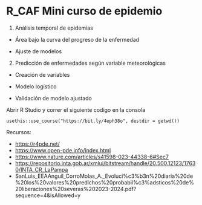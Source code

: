 # R_CAF Mini curso de epidemio

1.  Análisis temporal de epidemias

  -   Área bajo la curva del progreso de la enfermedad

  -   Ajuste de modelos

2.  Predicción de enfermedades según variable meteorológicas

  -   Creación de variables

  -   Modelo logístico

  -   Validación de modelo ajustado


Abrir R Studio y correr el siguiente codigo en la consola

```         
usethis::use_course("https://bit.ly/4eph38o", destdir = getwd())
```

Recursos: 
- https://r4pde.net/
- https://www.open-pde.info/index.html
- https://www.nature.com/articles/s41598-023-44338-6#Sec7
- https://repositorio.inta.gob.ar/xmlui/bitstream/handle/20.500.12123/17630/INTA_CR_LaPampa
- SanLuis_EEAAnguil_CorroMolas_A._Evoluci%c3%b3n%20diaria%20de%20los%20valores%20predichos%20probabil%c3%adsticos%20de%20liberaciones%20severas%202023-2024.pdf?sequence=4&isAllowed=y

